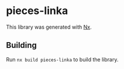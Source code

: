 # pieces-linka

This library was generated with [Nx](https://nx.dev).

## Building

Run `nx build pieces-linka` to build the library.
